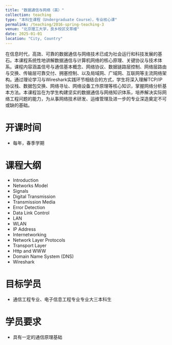 ```yaml
---
title: "数据通信与网络（英）"
collection: teaching
type: "本科生课程（Undergraduate Course），专业核心课"
permalink: /teaching/2016-spring-teaching-3
venue: "北京理工大学，良乡校区文萃楼"
date: 2025-01-01
location: "City, Country"
---
```


在信息时代，高效、可靠的数据通信与网络技术已成为社会运行和科技发展的基石。本课程系统性地讲解数据通信与计算机网络的核心原理、关键协议与技术体系。课程内容涵盖信号与通信基本概念、网络协议、数据链路层控制、网络层路由与交换、传输层可靠交付、拥塞控制、以及局域网、广域网、互联网等主流网络架构。通过理论学习与Wireshark实践环节相结合的方式，学生将深入理解TCP/IP协议栈、数据包交换、网络寻址、网络设备工作原理等核心知识，掌握网络分析基本方法。本课程旨在为学生构建坚实的数据通信与网络知识体系，培养解决实际网络工程问题的能力，为从事网络技术研发、运维管理及进一步的专业深造奠定不可或缺的基础。

开课时间
======
* 每年，春季学期


课程大纲
======
* Introduction
* Networks Model
* Signals
* Digital Transmission
* Transmission Media
* Error Detection
* Data Link Control
* LAN
* WLAN
* IP Address
* Internetworking
* Network Layer Protocols
* Transport Layer
* Http and WWW
* Domain Name System (DNS)
* Wireshark


目标学员
======
* 通信工程专业、电子信息工程专业专业大三本科生

学员要求
======
* 具有一定的通信原理基础